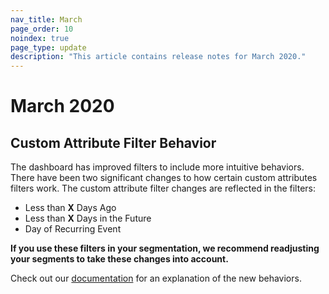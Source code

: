 ```yaml
---
nav_title: March
page_order: 10
noindex: true
page_type: update
description: "This article contains release notes for March 2020."
---
```

# March 2020

## Custom Attribute Filter Behavior

The dashboard has improved filters to include more intuitive behaviors.
There have been two significant changes to how certain custom attributes filters work. 
The custom attribute filter changes are reflected in the filters: 
- Less than __X__ Days Ago
- Less than __X__ Days in the Future
- Day of Recurring Event<br>

__If you use these filters in your segmentation, we recommend readjusting your segments to take these changes into account.__ 

Check out our [documentation]({{site.baseurl}}/user_guide/data_and_analytics/custom_data/custom_attributes/#dates) for an explanation of the new behaviors.
